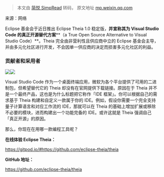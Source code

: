 > 本文由 [简悦 SimpRead](http://ksria.com/simpread/) 转码， 原文地址 [mp.weixin.qq.com](https://mp.weixin.qq.com/s?__biz=MjM5NzU0MzU0Nw==&mid=2651398199&idx=7&sn=036bc695d6d08da6ee170252a2c30dfb&chksm=bd25eb238a526235b8e0287d62a1190122a446fa72b238a90547fe5933175c45cf60f1ca0a67&mpshare=1&scene=1&srcid=0701oAotaBBDiyDvZi6DpQEn&sharer_sharetime=1625128164679&sharer_shareid=7fece245937ac96f04f0fb8e1311fff1#rd)

来源：网络

Eclipse 基金会于近日推出 Eclipse Theia 1.0 稳定版，**并宣称其为 Visual Studio Code 的真正开源替代方案****（a True Open Source Alternative to Visual Studio Code）**。Theia 完全由非营利性且供应商中立的 Eclipse 基金会主导，并由多元化社区进行开发，不会因单一供应商的决定而损害多元化社区的利益。

### **贡献者和采用者**

![](https://mmbiz.qpic.cn/mmbiz_jpg/6mychickmupX65DfgweLgibueicwoakKOHyMNYydyicicQewzeNbInUibjqJoOGQvKmExicWISibIYcSo3dApzY93ps57A/640?wx_fmt=jpeg)![](https://mmbiz.qpic.cn/mmbiz_png/6mychickmupX65DfgweLgibueicwoakKOHyYsgSF5b1gLe4Cd4XGFbYkvePSCoqOUFbJuicDsRiaRCnel7fpS6915NA/640?wx_fmt=png)

Visual Studio Code 作为一个桌面终端应用，微软为各个平台提供了可用的二进制包，但希望替代它的 Theia 却没有在官网提供下载链接。原因在于 Theia 并不是一个最终产品，这也是为什么标题把它称作「IDE 框架」。你可以根据自己的需求基于 Theia 构建和自定义一款属于你的 IDE。例如，假设你需要一个完全支持量子计算语言和对应工作流的 IDE，那就可以在 Theia 的基础上增加扩展或移除不必要的模块，进而构建出一个功能完备的 IDE。或许这就是 Theia 强调自己「真正开源」的原因。

那么，你现在在用哪一款编程工具呢？

**在线体验 Eclipse Theia：**

https://gitpod.io/#https://github.com/eclipse-theia/theia

**GitHub 地址：**

https://github.com/eclipse-theia/theia